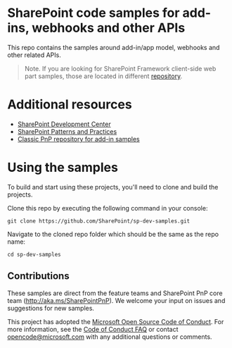 # SharePoint code samples for add-ins, webhooks and other APIs

This repo contains the samples around add-in/app model, webhooks and other related APIs.

> Note. If you are looking for SharePoint Framework client-side web part samples, those are located in different [repository](https://github.com/SharePoint/sp-dev-fx-webparts/). 

# Additional resources 

* [SharePoint Development Center](http://dev.office.com/sharepoint)
* [SharePoint Patterns and Practices](http://aka.ms/sppnp)
* [Classic PnP repository for add-in samples](http://github.com/OfficeDev/PnP)

# Using the samples

To build and start using these projects, you'll need to clone and build the projects. 

Clone this repo by executing the following command in your console:

```
git clone https://github.com/SharePoint/sp-dev-samples.git
```

Navigate to the cloned repo folder which should be the same as the repo name:

```
cd sp-dev-samples
```

## Contributions

These samples are direct from the feature teams and SharePoint PnP core team (http://aka.ms/SharePointPnP). We welcome your input on issues and suggestions for new samples. 

This project has adopted the [Microsoft Open Source Code of Conduct](https://opensource.microsoft.com/codeofconduct/).
For more information, see the [Code of Conduct FAQ](https://opensource.microsoft.com/codeofconduct/faq/)
or contact [opencode@microsoft.com](mailto:opencode@microsoft.com) with any additional questions or comments. 
